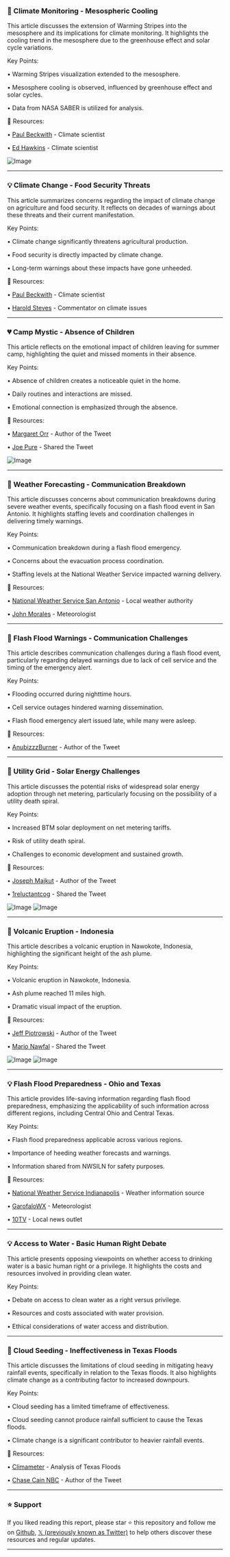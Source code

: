 ### 🤖 Climate Monitoring - Mesospheric Cooling

This article discusses the extension of Warming Stripes into the mesosphere and its implications for climate monitoring.  It highlights the cooling trend in the mesosphere due to the greenhouse effect and solar cycle variations.

Key Points:

• Warming Stripes visualization extended to the mesosphere.


• Mesosphere cooling is observed, influenced by greenhouse effect and solar cycles.


• Data from NASA SABER is utilized for analysis.


🔗 Resources:

• [Paul Beckwith](https://x.com/PaulHBeckwith) - Climate scientist


• [Ed Hawkins](https://x.com/ed_hawkins) - Climate scientist


![Image](https://pbs.twimg.com/media/GvQB1ZqWoAAk7s7?format=jpg&name=small)


---
### 💡 Climate Change - Food Security Threats

This article summarizes concerns regarding the impact of climate change on agriculture and food security.  It reflects on decades of warnings about these threats and their current manifestation.

Key Points:

• Climate change significantly threatens agricultural production.


• Food security is directly impacted by climate change.


• Long-term warnings about these impacts have gone unheeded.



🔗 Resources:

• [Paul Beckwith](https://x.com/PaulHBeckwith) - Climate scientist


• [Harold Steves](https://x.com/Harold_Steves) - Commentator on climate issues


---
### 💔 Camp Mystic - Absence of Children

This article reflects on the emotional impact of children leaving for summer camp, highlighting the quiet and missed moments in their absence.

Key Points:

• Absence of children creates a noticeable quiet in the home.


• Daily routines and interactions are missed.


• Emotional connection is emphasized through the absence.



🔗 Resources:

• [Margaret Orr](https://x.com/MargaretOrr) -  Author of the Tweet


• [Joe Pure](https://x.com/Joe_S_Pure) - Shared the Tweet


![Image](https://pbs.twimg.com/media/GvSwIF7WEAELcKC?format=jpg&name=small)


---
### 🤖 Weather Forecasting - Communication Breakdown

This article discusses concerns about communication breakdowns during severe weather events, specifically focusing on a flash flood event in San Antonio.  It highlights staffing levels and coordination challenges in delivering timely warnings.

Key Points:

• Communication breakdown during a flash flood emergency.


• Concerns about the evacuation process coordination.


• Staffing levels at the National Weather Service impacted warning delivery.



🔗 Resources:

• [National Weather Service San Antonio](https://x.com/NWSSanAntonio) - Local weather authority


• [John Morales](https://x.com/JohnMoralesTV) - Meteorologist


---
### 🤖 Flash Flood Warnings - Communication Challenges

This article describes communication challenges during a flash flood event, particularly regarding delayed warnings due to lack of cell service and the timing of the emergency alert.

Key Points:

• Flooding occurred during nighttime hours.


• Cell service outages hindered warning dissemination.


• Flash flood emergency alert issued late, while many were asleep.


🔗 Resources:


• [AnubizzzBurner](https://x.com/AnubizzzBurner) -  Author of the Tweet


---
### 🤖 Utility Grid - Solar Energy Challenges

This article discusses the potential risks of widespread solar energy adoption through net metering, particularly focusing on the possibility of a utility death spiral.

Key Points:

• Increased BTM solar deployment on net metering tariffs.


• Risk of utility death spiral.


• Challenges to economic development and sustained growth.



🔗 Resources:

• [Joseph Majkut](https://x.com/JosephMajkut) -  Author of the Tweet


• [1reluctantcog](https://x.com/1reluctantcog) - Shared the Tweet


![Image](https://pbs.twimg.com/media/GvQA7pzWUAAVdQ2?format=jpg&name=small)
![Image](https://pbs.twimg.com/media/GvQBNH4WoAAXmvW?format=jpg&name=small)


---
### 🌋 Volcanic Eruption - Indonesia

This article describes a volcanic eruption in Nawokote, Indonesia, highlighting the significant height of the ash plume.

Key Points:

• Volcanic eruption in Nawokote, Indonesia.


• Ash plume reached 11 miles high.


• Dramatic visual impact of the eruption.



🔗 Resources:

• [Jeff Piotrowski](https://x.com/Jeff_Piotrowski) - Author of the Tweet


• [Mario Nawfal](https://x.com/MarioNawfal) - Shared the Tweet


![Image](https://pbs.twimg.com/amplify_video_thumb/1942345843970822144/img/0fTwPD5oanTTcptR.jpg)
![Image](https://pbs.twimg.com/amplify_video_thumb/1934963706045353984/img/JTyz0NjaxMAAhafK?format=jpg&name=240x240)


---
### 💡 Flash Flood Preparedness - Ohio and Texas

This article provides life-saving information regarding flash flood preparedness, emphasizing the applicability of such information across different regions, including Central Ohio and Central Texas.

Key Points:

• Flash flood preparedness applicable across various regions.


• Importance of heeding weather forecasts and warnings.


• Information shared from NWSILN for safety purposes.



🔗 Resources:

• [National Weather Service Indianapolis](https://x.com/NWSILN) - Weather information source


• [GarofaloWX](https://x.com/GarofaloWX) - Meteorologist


• [10TV](https://x.com/10TV) - Local news outlet


---
### 💡 Access to Water - Basic Human Right Debate

This article presents opposing viewpoints on whether access to drinking water is a basic human right or a privilege. It highlights the costs and resources involved in providing clean water.


Key Points:

• Debate on access to clean water as a right versus privilege.


• Resources and costs associated with water provision.


• Ethical considerations of water access and distribution.


---
### 🤖 Cloud Seeding - Ineffectiveness in Texas Floods

This article discusses the limitations of cloud seeding in mitigating heavy rainfall events, specifically in relation to the Texas floods. It also highlights climate change as a contributing factor to increased downpours.

Key Points:

• Cloud seeding has a limited timeframe of effectiveness.


• Cloud seeding cannot produce rainfall sufficient to cause the Texas floods.


• Climate change is a significant contributor to heavier rainfall events.



🔗 Resources:

• [Climameter](https://climameter.org/20250704-texas-floods…) -  Analysis of Texas Floods


• [Chase Cain NBC](https://x.com/ChaseCainNBC) -  Author of the Tweet


---

### ⭐️ Support

If you liked reading this report, please star ⭐️ this repository and follow me on [Github](https://github.com/Drix10), [𝕏 (previously known as Twitter)](https://x.com/DRIX_10_) to help others discover these resources and regular updates.

---